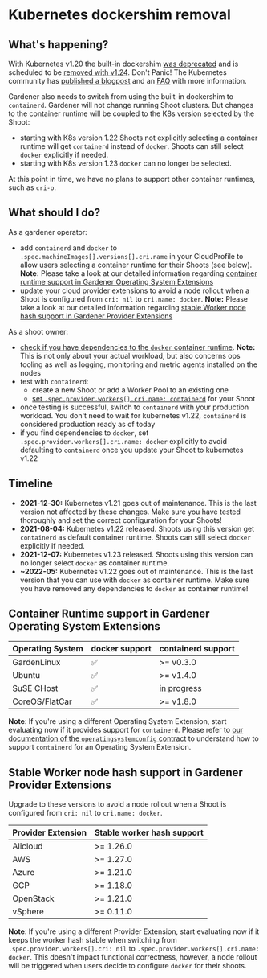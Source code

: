 # Kubernetes dockershim removal

## What's happening?
With Kubernetes v1.20 the built-in dockershim [was deprecated](https://github.com/kubernetes/kubernetes/blob/master/CHANGELOG/CHANGELOG-1.20.md#dockershim-deprecation) and is scheduled to be [removed with v1.24](https://github.com/kubernetes/enhancements/issues/2221).
Don't Panic! The Kubernetes community has [published a blogpost](https://kubernetes.io/blog/2020/12/02/dont-panic-kubernetes-and-docker/) and an [FAQ](https://kubernetes.io/blog/2020/12/02/dockershim-faq/) with more information.

Gardener also needs to switch from using the built-in dockershim to `containerd`.
Gardener will not change running Shoot clusters. But changes to the container runtime will be coupled to the K8s version selected by the Shoot:
- starting with K8s version 1.22 Shoots not explicitly selecting a container runtime will get `containerd` instead of `docker`. Shoots can still select `docker` explicitly if needed.
- starting with K8s version 1.23 `docker` can no longer be selected. 

At this point in time, we have no plans to support other container runtimes, such as `cri-o`.
    
## What should I do?
As a gardener operator:
- add `containerd` and `docker` to `.spec.machineImages[].versions[].cri.name` in your CloudProfile to allow users selecting a container runtime for their Shoots (see below). **Note:** Please take a look at our detailed information regarding [container runtime support in Gardener Operating System Extensions](#container-runtime-support-in-gardener-operating-system-extensions)
- update your cloud provider extensions to avoid a node rollout when a Shoot is configured from `cri: nil` to `cri.name: docker`. **Note:** Please take a look at our detailed information regarding [stable Worker node hash support in Gardener Provider Extensions](#stable-worker-node-hash-support-in-gardener-provider-extensions)

As a shoot owner:
- [check if you have dependencies to the `docker` container runtime](https://kubernetes.io/docs/tasks/administer-cluster/migrating-from-dockershim/check-if-dockershim-deprecation-affects-you/#find-docker-dependencies). **Note:** This is not only about your actual workload, but also concerns ops tooling as well as logging, monitoring and metric agents installed on the nodes
- test with `containerd`:
  - create a new Shoot or add a Worker Pool to an existing one
  - [set `.spec.provider.workers[].cri.name: containerd`](https://gardener.cloud/docs/references/core/#core.gardener.cloud/v1beta1.CRI) for your Shoot
- once testing is successful, switch to `containerd` with your production workload. You don't need to wait for kubernetes v1.22, `containerd` is considered production ready as of today
- if you find dependencies to `docker`, set `.spec.provider.workers[].cri.name: docker` explicitly to avoid defaulting to `containerd` once you update your Shoot to kubernetes v1.22

## Timeline
  - **2021-12-30:** Kubernetes v1.21 goes out of maintenance. This is the last version not affected by these changes. Make sure you have tested thoroughly and set the correct configuration for your Shoots!
  - **2021-08-04:** Kubernetes v1.22 released. Shoots using this version get `containerd` as default container runtime. Shoots can still select `docker` explicitly if needed.
  - **2021-12-07:** Kubernetes v1.23 released. Shoots using this version can no longer select `docker` as container runtime.
  - **~2022-05:** Kubernetes v1.22 goes out of maintenance. This is the last version that you can use with `docker` as container runtime. Make sure you have removed any dependencies to `docker` as container runtime!

## Container Runtime support in Gardener Operating System Extensions

| Operating System | docker support     | containerd support | 
|------------------|--------------------|--------------------|
| GardenLinux      | :white_check_mark: | >= v0.3.0 |
| Ubuntu           | :white_check_mark: | >= v1.4.0 |
| SuSE CHost       | :white_check_mark: | [in progress](https://github.com/gardener/gardener-extension-os-suse-chost/issues/42) |
| CoreOS/FlatCar   | :white_check_mark: | >= v1.8.0 |

**Note**: If you're using a different Operating System Extension, start evaluating now if it provides support for `containerd`. Please refer to [our documentation of the `operatingsystemconfig` contract](https://github.com/gardener/gardener/blob/master/docs/extensions/operatingsystemconfig.md#cri-support) to understand how to support `containerd` for an Operating System Extension.

## Stable Worker node hash support in Gardener Provider Extensions

Upgrade to these versions to avoid a node rollout when a Shoot is configured from `cri: nil` to `cri.name: docker`.

| Provider Extension | Stable worker hash support |
|--------------------|----------------------------|
| Alicloud           | >= 1.26.0                  |
| AWS                | >= 1.27.0                  |
| Azure              | >= 1.21.0                  |
| GCP                | >= 1.18.0                  |
| OpenStack          | >= 1.21.0                  |
| vSphere            | >= 0.11.0                  |

**Note**: If you're using a different Provider Extension, start evaluating now if it keeps the worker hash stable when switching from `.spec.provider.workers[].cri: nil` to `.spec.provider.workers[].cri.name: docker`. This doesn't impact functional correctness, however, a node rollout will be triggered when users decide to configure `docker` for their shoots.
